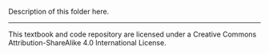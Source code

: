 Description of this folder here.

_________________________________________________________________________________________________________________________
This textbook and code repository are licensed under a Creative Commons Attribution-ShareAlike 4.0 International License.
